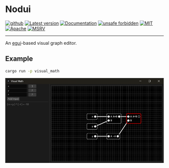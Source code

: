 # Nodui

[![github](https://img.shields.io/badge/github-tguichaoua/nodui-8da0cb?logo=github)](https://github.com/tguichaoua/nodui)
[![Latest version](https://img.shields.io/crates/v/nodui.svg)](https://crates.io/crates/nodui)
[![Documentation](https://docs.rs/nodui/badge.svg)](https://docs.rs/nodui)
[![unsafe forbidden](https://img.shields.io/badge/unsafe-forbidden-success.svg)](https://github.com/rust-secure-code/safety-dance/)
[![MIT](https://img.shields.io/badge/license-MIT-blue.svg)](https://github.com/tguichaoua/noduio/blob/main/LICENSE-MIT)
[![Apache](https://img.shields.io/badge/license-Apache-blue.svg)](https://github.com/tguichaoua/nodui/blob/main/LICENSE-APACHE)
[![MSRV](https://img.shields.io/badge/MSRV-1.79.0-dea584.svg?logo=rust)](https://github.com/rust-lang/rust/releases/tag/1.79.0)

---

An [egui]-based visual graph editor.

## Example

```sh
cargo run -p visual_math
```

![math visual graph editor](media/visual_math.png)

[egui]: https://crates.io/crates/egui
